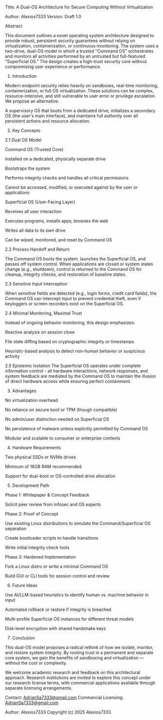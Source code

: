 Title: A Dual-OS Architecture for Secure Computing Without Virtualization

Author: Alexios7333 Version: Draft 1.0

Abstract

This document outlines a novel operating system architecture designed to provide robust, persistent security guarantees without relying on virtualization, containerization, or continuous monitoring. The system uses a two-drive, dual-OS model in which a trusted "Command OS" orchestrates and monitors all activities performed by an untrusted but full-featured "Superficial OS." The design creates a high-trust security core without compromising user experience or performance.

1. Introduction

Modern endpoint security relies heavily on sandboxes, real-time monitoring, containerization, or full OS virtualization. These solutions can be complex, resource-intensive, and still vulnerable to user error or privilege escalation. We propose an alternative:

A supervisory OS that boots from a dedicated drive, initializes a secondary OS (the user's main interface), and maintains full authority over all persistent actions and resource allocation.

2. Key Concepts

2.1 Dual OS Model

Command OS (Trusted Core)

Installed on a dedicated, physically separate drive

Bootstraps the system

Performs integrity checks and handles all critical permissions

Cannot be accessed, modified, or executed against by the user or applications

Superficial OS (User-Facing Layer)

Receives all user interaction

Executes programs, installs apps, browses the web

Writes all data to its own drive

Can be wiped, monitored, and reset by Command OS

2.2 Process Handoff and Return

The Command OS boots the system, launches the Superficial OS, and passes off system control. When applications are closed or system states change (e.g., shutdown), control is returned to the Command OS for cleanup, integrity checks, and restoration of baseline states.

2.3 Sensitive Input Interception

When sensitive fields are detected (e.g., login forms, credit card fields), the Command OS can intercept input to prevent credential theft, even if keyloggers or screen recorders exist on the Superficial OS.

2.4 Minimal Monitoring, Maximal Trust

Instead of ongoing behavior monitoring, this design emphasizes:

Reactive analysis on session close

File state diffing based on cryptographic integrity or timestamps

Heuristic-based analysis to detect non-human behavior or suspicious activity

2.5 Epistemic Isolation
The Superficial OS operates under complete information control - all hardware 
interactions, network responses, and system feedback are mediated by the Command OS 
to maintain the illusion of direct hardware access while ensuring perfect containment.

3. Advantages

No virtualization overhead

No reliance on secure boot or TPM (though compatible)

No admin/user distinction needed on Superficial OS

No persistence of malware unless explicitly permitted by Command OS

Modular and scalable to consumer or enterprise contexts

4. Hardware Requirements

Two physical SSDs or NVMe drives

Minimum of 16GB RAM recommended

Support for dual-boot or OS-controlled drive allocation

5. Development Path

Phase 1: Whitepaper & Concept Feedback

Solicit peer review from infosec and OS experts

Phase 2: Proof of Concept

Use existing Linux distributions to simulate the Command/Superficial OS separation

Create bootloader scripts to handle transitions

Write initial integrity check tools

Phase 3: Hardened Implementation

Fork a Linux distro or write a minimal Command OS

Build GUI or CLI tools for session control and review

6. Future Ideas

Use AI/LLM-based heuristics to identify human vs. machine behavior in input

Automated rollback or restore if integrity is breached

Multi-profile Superficial OS instances for different threat models

Disk-level encryption with shared handshake keys

7. Conclusion

This dual-OS model proposes a radical rethink of how we isolate, monitor, and restore system integrity. By rooting trust in a permanent and separate core system, we gain the benefits of sandboxing and virtualization — without the cost or complexity.

We welcome academic research and feedback on this architectural approach. Research institutions are invited to explore this concept under our research license terms, with commercial applications available through separate licensing arrangements.

Contact: AdrianSa7333@gmail.com
Commercial Licensing: AdrianSa7333@gmail.com

Author: Alexios7333
Copyright (c) 2025 Alexios7333



